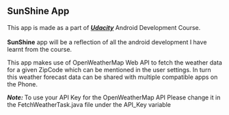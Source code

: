 <h2> SunShine App </h2>

<p> This app is made as a part of <a href="https://www.udacity.com/course/developing-android-apps--ud853"><b><em>Udacity</em></b></a> Android Development Course. <br><br><b>SunShine</b> app will be a reflection of all the android development I have learnt from the course.</p>

<p> This app makes use of OpenWeatherMap Web API to fetch the weather data for a given ZipCode which can be mentioned in the user settings. In turn this weather forecast data can be shared with multiple compatible apps on the Phone. </p>

<p> <em><b>Note: </b></em> To use your API Key for the OpenWeatherMap API Please change it in the FetchWeatherTask.java file under the API_Key variable </p> 
